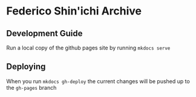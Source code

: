 # Federico Shin'ichi Archive

## Development Guide

Run a local copy of the github pages site by running `mkdocs serve`

## Deploying

When you run `mkdocs gh-deploy` the current changes will be pushed up to the `gh-pages` branch